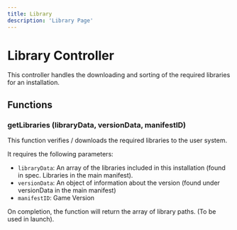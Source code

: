 ```yaml
---
title: Library
description: 'Library Page'
---
```

# Library Controller

This controller handles the downloading and sorting of the required libraries for an installation.

## Functions

### getLibraries (libraryData, versionData, manifestID)

This function verifies / downloads the required libraries to the user system.

It requires the following parameters:

+ `libraryData`: An array of the libraries included in this installation (found in spec. Libraries in the main manifest).
+ `versionData`: An object of information about the version (found under versionData in the main manifest)
+ `manifestID`: Game Version

On completion, the function will return the array of library paths. (To be used in launch).